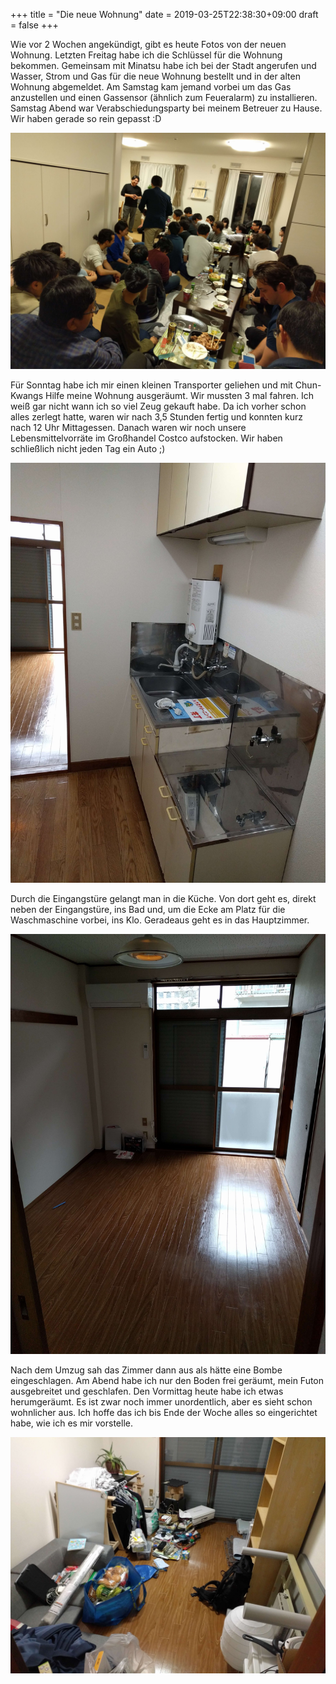 +++
title = "Die neue Wohnung"
date = 2019-03-25T22:38:30+09:00
draft = false
+++

Wie vor 2 Wochen angekündigt, gibt es heute Fotos von der neuen Wohnung.
Letzten Freitag habe ich die Schlüssel für die Wohnung bekommen. Gemeinsam mit
Minatsu habe ich bei der Stadt angerufen und Wasser, Strom und Gas für die neue
Wohnung bestellt und in der alten Wohnung abgemeldet. Am Samstag kam jemand
vorbei um das Gas anzustellen und einen Gassensor (ähnlich zum Feueralarm) zu
installieren. Samstag Abend war Verabschiedungsparty bei meinem Betreuer zu
Hause. Wir haben gerade so rein gepasst :D

![Verabschiedungsparty](/img/2019_03_25_moving/party.jpg)

Für Sonntag habe ich mir einen kleinen Transporter geliehen und mit Chun-Kwangs
Hilfe meine Wohnung ausgeräumt. Wir mussten 3 mal fahren. Ich weiß gar nicht
wann ich so viel Zeug gekauft habe. Da ich vorher schon alles zerlegt hatte,
waren wir nach 3,5 Stunden fertig und konnten kurz nach 12 Uhr Mittagessen.
Danach waren wir noch unsere Lebensmittelvorräte im Großhandel Costco aufstocken.
Wir haben schließlich nicht jeden Tag ein Auto ;)

![Küche](/img/2019_03_25_moving/kitchen.jpg)

Durch die Eingangstüre gelangt man in die Küche. Von dort geht es, direkt neben
der Eingangstüre, ins Bad und, um die Ecke am Platz für die Waschmaschine vorbei,
ins Klo. Geradeaus geht es in das Hauptzimmer.

![Mein Zimmer](/img/2019_03_25_moving/room.jpg)

Nach dem Umzug sah das Zimmer dann aus als hätte eine Bombe eingeschlagen. Am
Abend habe ich nur den Boden frei geräumt, mein Futon ausgebreitet und geschlafen.
Den Vormittag heute habe ich etwas herumgeräumt. Es ist zwar noch immer
unordentlich, aber es sieht schon wohnlicher aus. Ich hoffe das ich bis Ende der
Woche alles so eingerichtet habe, wie ich es mir vorstelle.

![Mein Zimmer](/img/2019_03_25_moving/chaos.jpg)

